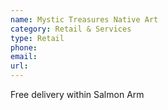 ```yaml
---
name: Mystic Treasures Native Art
category: Retail & Services
type: Retail
phone: 
email: 
url: 
---
```


Free delivery within Salmon Arm